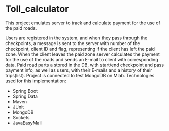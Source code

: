 # Toll_calculator
This project emulates server to track and calculate payment for the use of the paid roads. 

Users are registered in the system, and when they pass through the checkpoints, a message is sent to the server with number of the checkpoint, client ID and flag, representing if the client has left the paid zone. When the client leaves the paid zone server calculates the payment for the use of the roads and sends an E-mail to client with corresponding data. Paid road parts a stored in the DB, with start/end checkpoint and pass payment info, as well as users, with their E-mails and a history of their trips(list). Project is connected to test MongoDB on Mlab.
Technologies used for this implementation:
-	Spring Boot
-	Spring Data
-	Maven
-	JUnit
-	MongoDB
-	Sockets
-	JavaEasyMail

